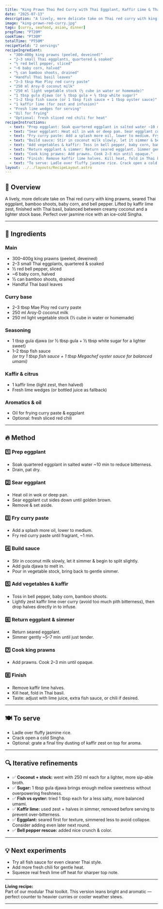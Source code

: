 ```yaml
---
title: "King Prawn Thai Red Curry with Thai Eggplant, Kaffir Lime & Thai Basil (Brighter Iteration)"
date: "2025-07-13"
description: "A lively, more delicate take on Thai red curry with king prawns, seared Thai eggplant, bamboo shoots, baby corn, and bell pepper. Lifted by kaffir lime zest, finished with Thai basil, balanced between creamy coconut and a lighter stock base. Perfect over jasmine rice with an ice-cold Singha."
image: "king-prawn-red-curry.jpg"
tags: [curry, seafood, asian, dinner]
prepTime: "PT20M"
cookTime: "PT30M"
totalTime: "PT50M"
recipeYield: "2 servings"
recipeIngredient:
  - "300–400g king prawns (peeled, deveined)"
  - "2–3 small Thai eggplants, quartered & soaked"
  - "½ red bell pepper, sliced"
  - "~6 baby corn, halved"
  - "½ can bamboo shoots, drained"
  - "Handful Thai basil leaves"
  - "2–3 tbsp Mae Ploy red curry paste"
  - "250 ml Aroy-D coconut milk"
  - "250 ml light vegetable stock (½ cube in water or homemade)"
  - "1 tbsp gula djawa (or ½ tbsp gula + ½ tbsp white sugar)"
  - "1–2 tbsp fish sauce (or 1 tbsp fish sauce + 1 tbsp oyster sauce)"
  - "1 kaffir lime (for zest and infusion)"
  - "Fresh lime wedges for serving"
  - "Oil for frying"
  - "Optional: fresh sliced red chili for heat"
recipeInstructions:
  - text: "Prep eggplant: Soak quartered eggplant in salted water ~10 min to reduce bitterness. Drain, pat dry."
  - text: "Sear eggplant: Heat oil in wok or deep pan. Sear eggplant cut sides down until golden brown. Remove & set aside."
  - text: "Fry curry paste: Add a splash more oil, lower to medium. Fry red curry paste until fragrant, ~1 min."
  - text: "Build sauce: Stir in coconut milk slowly, let it simmer & begin to split slightly. Add gula djawa to melt in. Pour in vegetable stock, bring back to gentle simmer."
  - text: "Add vegetables & kaffir: Toss in bell pepper, baby corn, bamboo shoots. Lightly zest kaffir lime over curry (avoid too much pith bitterness), then drop halves directly in to infuse."
  - text: "Return eggplant & simmer: Return seared eggplant. Simmer gently ~5–7 min until just tender."
  - text: "Cook king prawns: Add prawns. Cook 2–3 min until opaque."
  - text: "Finish: Remove kaffir lime halves. Kill heat, fold in Thai basil. Taste: adjust with lime juice, extra fish sauce, or chili if desired."
  - text: "To serve: Ladle over fluffy jasmine rice. Crack open a cold Singha. Optional: grate a final tiny dusting of kaffir zest on top for aroma."
layout: ../../layouts/RecipeLayout.astro
---
```


## 📝 Overview
A lively, more delicate take on Thai red curry with king prawns, seared Thai eggplant, bamboo shoots, baby corn, and bell pepper. 
Lifted by kaffir lime zest, finished with Thai basil, balanced between creamy coconut and a lighter stock base. 
Perfect over jasmine rice with an ice-cold Singha.

---

## 🍤 Ingredients
### Main
- 300–400g king prawns (peeled, deveined)
- 2–3 small Thai eggplants, quartered & soaked
- ½ red bell pepper, sliced
- ~6 baby corn, halved
- ½ can bamboo shoots, drained
- Handful Thai basil leaves

### Curry base
- 2–3 tbsp Mae Ploy red curry paste
- 250 ml Aroy-D coconut milk
- 250 ml light vegetable stock (½ cube in water or homemade)

### Seasoning
- 1 tbsp gula djawa (or ½ tbsp gula + ½ tbsp white sugar for a lighter sweet)
- 1–2 tbsp fish sauce  
  *(or try 1 tbsp fish sauce + 1 tbsp Megachef oyster sauce for balanced umami)*

### Kaffir & citrus
- 1 kaffir lime (light zest, then halved)
- Fresh lime wedges (or bottled juice as fallback)

### Aromatics & oil
- Oil for frying curry paste & eggplant
- Optional: fresh sliced red chili

---

## 🔥 Method

### 1️⃣ Prep eggplant
- Soak quartered eggplant in salted water ~10 min to reduce bitterness.
- Drain, pat dry.

### 2️⃣ Sear eggplant
- Heat oil in wok or deep pan. 
- Sear eggplant cut sides down until golden brown. 
- Remove & set aside.

### 3️⃣ Fry curry paste
- Add a splash more oil, lower to medium. 
- Fry red curry paste until fragrant, ~1 min.

### 4️⃣ Build sauce
- Stir in coconut milk slowly, let it simmer & begin to split slightly.
- Add gula djawa to melt in.
- Pour in vegetable stock, bring back to gentle simmer.

### 5️⃣ Add vegetables & kaffir
- Toss in bell pepper, baby corn, bamboo shoots.
- Lightly zest kaffir lime over curry (avoid too much pith bitterness), then drop halves directly in to infuse.

### 6️⃣ Return eggplant & simmer
- Return seared eggplant. 
- Simmer gently ~5–7 min until just tender.

### 7️⃣ Cook king prawns
- Add prawns. Cook 2–3 min until opaque.

### 8️⃣ Finish
- Remove kaffir lime halves.
- Kill heat, fold in Thai basil.
- Taste: adjust with lime juice, extra fish sauce, or chili if desired.

---

## 🍽 To serve
- Ladle over fluffy jasmine rice.
- Crack open a cold Singha.
- Optional: grate a final tiny dusting of kaffir zest on top for aroma.

---

## 🔍 Iterative refinements
- ✅ **Coconut + stock:** went with 250 ml each for a lighter, more sip-able broth.
- ✅ **Sugar:** 1 tbsp gula djawa brings enough mellow sweetness without overpowering freshness.
- ✅ **Fish vs oyster:** tried 1 tbsp each for a less salty, more balanced umami.
- ✅ **Kaffir lime:** used zest + halves in simmer, removed before serving to prevent over-bitterness.
- ✅ **Eggplant:** seared first for texture, simmered less to avoid collapse. Consider adding even later next round.
- ✅ **Bell pepper rescue:** added nice crunch & color.

---

## 💡 Next experiments
- Try all fish sauce for even cleaner Thai style.
- Add more fresh chili for gentle heat.
- Squeeze real fresh lime off heat for sharper top note.

---

**Living recipe:**  
Part of our modular Thai toolkit. This version leans bright and aromatic — perfect counter to heavier curries or cooler weather stews.

---